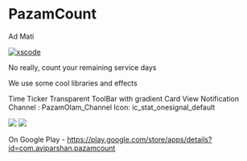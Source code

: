 # PazamCount

Ad Mati 

[![xscode](https://img.shields.io/badge/Available%20on-xs%3Acode-blue?style=?style=plastic&logo=appveyor&logo=data:image/png;base64,iVBORw0KGgoAAAANSUhEUgAAAEAAAABACAMAAACdt4HsAAAAGXRFWHRTb2Z0d2FyZQBBZG9iZSBJbWFnZVJlYWR5ccllPAAAAAZQTFRF////////VXz1bAAAAAJ0Uk5T/wDltzBKAAAAlUlEQVR42uzXSwqAMAwE0Mn9L+3Ggtgkk35QwcnSJo9S+yGwM9DCooCbgn4YrJ4CIPUcQF7/XSBbx2TEz4sAZ2q1RAECBAiYBlCtvwN+KiYAlG7UDGj59MViT9hOwEqAhYCtAsUZvL6I6W8c2wcbd+LIWSCHSTeSAAECngN4xxIDSK9f4B9t377Wd7H5Nt7/Xz8eAgwAvesLRjYYPuUAAAAASUVORK5CYII=)](https://cp.xscode.com/avipars/PazamCount)


No really, count your remaining service days

We use some cool libraries and effects 

Time Ticker
Transparent ToolBar with gradient 
Card View
Notification Channel : PazamOlam_Channel
Icon: ic_stat_onesignal_default

<img src="https://dl3.pushbulletusercontent.com/CUxMutZeZCYg9BUWklH20QmIdST72C9Z/Screenshot2.jpg">

<img src="https://dl3.pushbulletusercontent.com/uMTRNdANQNVQLYr3LsNmWLuFydz4yl5w/Screenshot0.jpg">

On Google Play - https://play.google.com/store/apps/details?id=com.aviparshan.pazamcount
